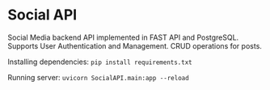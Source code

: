 # Social API

Social Media backend API implemented in FAST API and PostgreSQL.
Supports User Authentication and Management.
CRUD operations for posts.

Installing dependencies:
`pip install requirements.txt`

Running server:
`uvicorn SocialAPI.main:app --reload`
